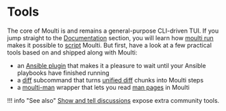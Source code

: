 # Tools

The core of Moulti is and remains a general-purpose CLI-driven TUI.
If you jump straight to the [Documentation](documentation.md) section, you will learn how [moulti run](subcommands.md#run) makes it possible to [script](shell-scripting.md) Moulti.
But first, have a look at a few practical tools based on and shipped along with Moulti:

- an [Ansible plugin](ansible.md) that makes it a pleasure to wait until your Ansible playbooks have finished running
- a [diff](diff.md) subcommand that turns [unified diff](https://en.wikipedia.org/wiki/Diff#Unified_format) chunks into Moulti steps
- a [moulti-man](manpage.md) wrapper that lets you read [man pages](https://en.wikipedia.org/wiki/Man_page) in Moulti

!!! info "See also"
    [Show and tell discussions](https://github.com/xavierog/moulti/discussions/categories/show-and-tell) expose extra community tools.
